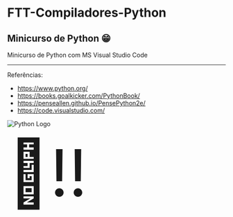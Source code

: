 # FTT-Compiladores-Python

## Minicurso de Python 😁

Minicurso de Python com MS Visual Studio Code
<hr>
Referências:

- https://www.python.org/
- https://books.goalkicker.com/PythonBook/
- https://penseallen.github.io/PensePython2e/
- https://code.visualstudio.com/

![Python Logo](https://codehangar.io/content/images/2015/10/python.png)

<div style="font-size:150px!important;">🤖!!</div>
